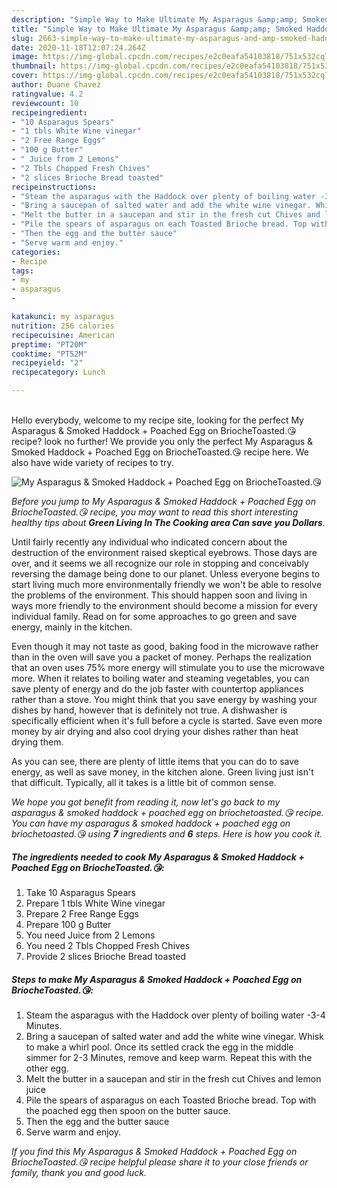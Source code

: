 ```yaml
---
description: "Simple Way to Make Ultimate My Asparagus &amp;amp; Smoked Haddock + Poached Egg on BriocheToasted.😘"
title: "Simple Way to Make Ultimate My Asparagus &amp;amp; Smoked Haddock + Poached Egg on BriocheToasted.😘"
slug: 2663-simple-way-to-make-ultimate-my-asparagus-and-amp-smoked-haddock-poached-egg-on-briochetoasted
date: 2020-11-18T12:07:24.264Z
image: https://img-global.cpcdn.com/recipes/e2c0eafa54103818/751x532cq70/my-asparagus-smoked-haddock-poached-egg-on-briochetoasted😘-recipe-main-photo.jpg
thumbnail: https://img-global.cpcdn.com/recipes/e2c0eafa54103818/751x532cq70/my-asparagus-smoked-haddock-poached-egg-on-briochetoasted😘-recipe-main-photo.jpg
cover: https://img-global.cpcdn.com/recipes/e2c0eafa54103818/751x532cq70/my-asparagus-smoked-haddock-poached-egg-on-briochetoasted😘-recipe-main-photo.jpg
author: Duane Chavez
ratingvalue: 4.2
reviewcount: 10
recipeingredient:
- "10 Asparagus Spears"
- "1 tbls White Wine vinegar"
- "2 Free Range Eggs"
- "100 g Butter"
- " Juice from 2 Lemons"
- "2 Tbls Chopped Fresh Chives"
- "2 slices Brioche Bread toasted"
recipeinstructions:
- "Steam the asparagus with the Haddock over plenty of boiling water -3-4 Minutes."
- "Bring a saucepan of salted water and add the white wine vinegar. Whisk to make a whirl pool. Once its settled crack the egg in the middle simmer for 2-3 Minutes, remove and keep warm. Repeat this with the other egg."
- "Melt the butter in a saucepan and stir in the fresh cut Chives and lemon juice"
- "Pile the spears of asparagus on each Toasted Brioche bread. Top with the poached egg then spoon on the butter sauce."
- "Then the egg and the butter sauce"
- "Serve warm and enjoy."
categories:
- Recipe
tags:
- my
- asparagus
- 

katakunci: my asparagus  
nutrition: 256 calories
recipecuisine: American
preptime: "PT20M"
cooktime: "PT52M"
recipeyield: "2"
recipecategory: Lunch

---
```

<br>
Hello everybody, welcome to my recipe site, looking for the perfect My Asparagus &amp; Smoked Haddock + Poached Egg on BriocheToasted.😘 recipe? look no further! We provide you only the perfect My Asparagus &amp; Smoked Haddock + Poached Egg on BriocheToasted.😘 recipe here. We also have wide variety of recipes to try.
<br>


![My Asparagus &amp; Smoked Haddock + Poached Egg on BriocheToasted.😘](https://img-global.cpcdn.com/recipes/e2c0eafa54103818/751x532cq70/my-asparagus-smoked-haddock-poached-egg-on-briochetoasted😘-recipe-main-photo.jpg)

<i>Before you jump to My Asparagus &amp; Smoked Haddock + Poached Egg on BriocheToasted.😘 recipe, you may want to read this short interesting healthy tips about 
<strong>Green Living In The Cooking area Can save you Dollars</strong>.</i>
</br>

Until fairly recently any individual who indicated concern about the destruction of the environment raised skeptical eyebrows. Those days are over, and it seems we all recognize our role in stopping and conceivably reversing the damage being done to our planet. Unless everyone begins to start living much more environmentally friendly we won't be able to resolve the problems of the environment. This should happen soon and living in ways more friendly to the environment should become a mission for every individual family. Read on for some approaches to go green and save energy, mainly in the kitchen.

Even though it may not taste as good, baking food in the microwave rather than in the oven will save you a packet of money. Perhaps the realization that an oven uses 75% more energy will stimulate you to use the microwave more. When it relates to boiling water and steaming vegetables, you can save plenty of energy and do the job faster with countertop appliances rather than a stove. You might think that you save energy by washing your dishes by hand, however that is definitely not true. A dishwasher is specifically efficient when it's full before a cycle is started. Save even more money by air drying and also cool drying your dishes rather than heat drying them.

As you can see, there are plenty of little items that you can do to save energy, as well as save money, in the kitchen alone. Green living just isn't that difficult. Typically, all it takes is a little bit of common sense.


<i>We hope you got benefit from reading it, now let's go back to my asparagus &amp; smoked haddock + poached egg on briochetoasted.😘 recipe. You can have my asparagus &amp; smoked haddock + poached egg on briochetoasted.😘 using <strong>7</strong> ingredients and <strong>6</strong> steps. Here is how you cook it.
</i>

##### The ingredients needed to cook My Asparagus &amp; Smoked Haddock + Poached Egg on BriocheToasted.😘:

1. Take 10 Asparagus Spears
1. Prepare 1 tbls White Wine vinegar
1. Prepare 2 Free Range Eggs
1. Prepare 100 g Butter
1. You need  Juice from 2 Lemons
1. You need 2 Tbls Chopped Fresh Chives
1. Provide 2 slices Brioche Bread toasted


##### Steps to make My Asparagus &amp; Smoked Haddock + Poached Egg on BriocheToasted.😘:

1. Steam the asparagus with the Haddock over plenty of boiling water -3-4 Minutes.
1. Bring a saucepan of salted water and add the white wine vinegar. Whisk to make a whirl pool. Once its settled crack the egg in the middle simmer for 2-3 Minutes, remove and keep warm. Repeat this with the other egg.
1. Melt the butter in a saucepan and stir in the fresh cut Chives and lemon juice
1. Pile the spears of asparagus on each Toasted Brioche bread. Top with the poached egg then spoon on the butter sauce.
1. Then the egg and the butter sauce
1. Serve warm and enjoy.


<i>If you find this My Asparagus &amp; Smoked Haddock + Poached Egg on BriocheToasted.😘 recipe helpful please share it to your close friends or family, thank you and good luck.</i>
